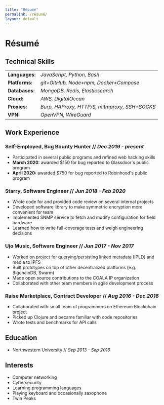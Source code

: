 ```yaml
---
title: "Résumé"
permalink: /résumé/
layout: default
---
```

# Résumé

## Technical Skills

<table>
  <tbody>
    <tr>
      <td><b>Languages:</b></td>
      <td><i>JavaScript, Python, Bash</i></td>
    </tr>
    <tr>
      <td><b>Platforms:</b></td>
      <td><i>git+GitHub, Node+npm, Docker+Compose</i></td>
    </tr>
    <tr>
      <td><b>Databases:</b></td>
      <td><i>MongoDB, Redis, Elasticsearch</i></td>
    </tr>
    <tr>
      <td><b>Cloud:</b></td>
      <td><i>AWS, DigitalOcean</i></td>
    </tr>
    <tr>
      <td><b>Proxies:</b></td>
      <td><i>Burp, HAProxy, HTTP/S, mitmproxy, SSH+SOCKS</i></td>
    </tr>
    <tr>
      <td><b>VPN:</b></td>
      <td><i>OpenVPN, WireGuard</i></td>
    </tr>
  </tbody>
</table>

## Work Experience

### Self-Employed, Bug Bounty Hunter // *Dec 2019 - present*
- Participated in several public programs and refined web hacking skills
- **March 2020:** awarded $150 for bug reported to Glassdoor's public program
- **April 2020:** awarded $750 for bug reported to Robinhood's public program

### Starry, Software Engineer // *Jun 2018 - Feb 2020*
- Wrote code for and provided code review on several internal projects
- Developed software library to make symmetric encryption more convenient for team
- Implemented SNMP service to fetch and modify configuration for field hardware
- Learned how to write full-coverage tests and weigh engineering decisions

### Ujo Music, Software Engineer // *Jun 2017 - Nov 2017*
- Worked on project for querying/persisting linked metadata (IPLD) and media to IPFS
- Built prototypes on top of other decentralized platforms (e.g. BigchainDB, Swarm)
- Made open source contributions to the COALA IP organization
- Collaborated with other team members in agile development process

### Raise Marketplace, Contract Developer // *Aug 2016 - Dec 2016*
- Collaborated with small team of programmers on Ethereum Blockchain project
- Picked up Clojure and became familiar with code repositories
- Wrote tests and benchmarks for API calls

## Education
- Northwestern University // *Sep 2013 - Sep 2016*

## Interests
* Computer networking
* Cybersecurity
* Learning programming languages
* Playing keyboard and occasionally saxophone
* Twin Peaks
